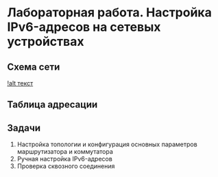 # Лабораторная работа. Настройка IPv6-адресов на сетевых устройствах 
## Схема сети
[!alt текст](https://github.com/V1RaJ97/OTUS-NE/blob/8c0deee4118ad0c08b7c26be1fd3c717c0fc1f68/Labs/Lab04/%D0%A1%D1%85%D0%B5%D0%BC%D0%B0%20%D1%81%D0%B5%D1%82%D0%B8.png)

## Таблица адресации
## Задачи
1. Настройка топологии и конфигурация основных параметров маршрутизатора и коммутатора
2. Ручная настройка IPv6-адресов
3. Проверка сквозного соединения
